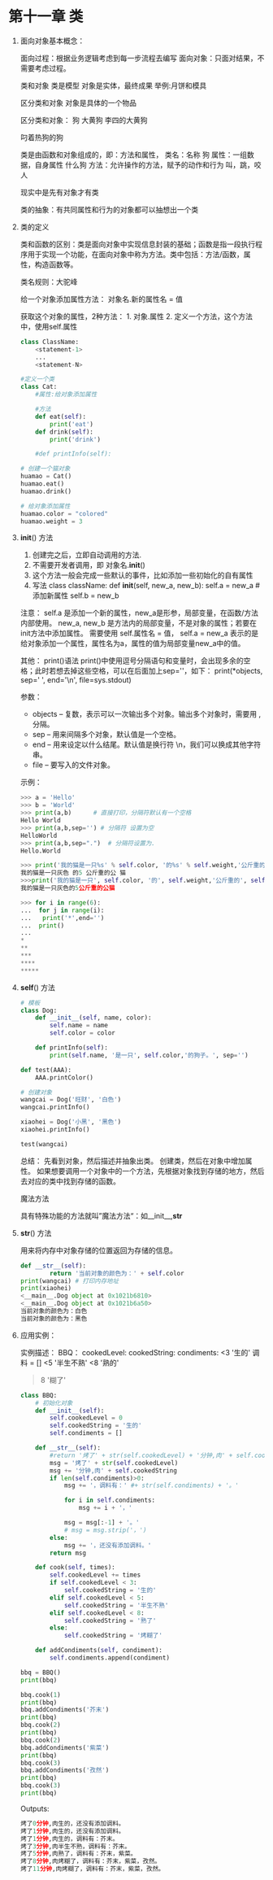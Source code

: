 # 第十一章 类

1. 面向对象基本概念：

    面向过程：根据业务逻辑考虑到每一步流程去编写
    面向对象：只面对结果，不需要考虑过程。

    类和对象
    类是模型
    对象是实体，最终成果
    举例:月饼和模具

    区分类和对象
    对象是具体的一个物品

    区分类和对象：
    狗
    大黄狗
    李四的大黄狗

    叼着热狗的狗

    类是由函数和对象组成的，即：方法和属性，
    类名：名称  狗
    属性：一组数据，自身属性  什么狗
    方法：允许操作的方法，赋予的动作和行为   叫，跳，咬人

    现实中是先有对象才有类

    类的抽象：有共同属性和行为的对象都可以抽想出一个类

2. 类的定义

    类和函数的区别：类是面向对象中实现信息封装的基础；函数是指一段执行程序用于实现一个功能，在面向对象中称为方法。类中包括：方法/函数，属性，构造函数等。

    类名规则：大驼峰

    给一个对象添加属性方法：
    对象名.新的属性名 = 值

    获取这个对象的属性，2种方法：
        1. 对象.属性
        2. 定义一个方法，这个方法中，使用self.属性

    ```python
    class ClassName:
        <statement-1>
        ...
        <statement-N>
    ```

    ```python
    #定义一个类
    class Cat:
        #属性:给对象添加属性

        #方法
        def eat(self):
            print('eat')
        def drink(self):
            print('drink')

        #def printInfo(self):

    # 创建一个猫对象
    huamao = Cat()
    huamao.eat()
    huamao.drink()

    # 给对象添加属性
    huamao.color = "colored"
    huamao.weight = 3
    ```

3. __init__() 方法

    1. 创建完之后，立即自动调用的方法.
    2. 不需要开发者调用，即 对象名.__init__()
    3. 这个方法一般会完成一些默认的事件，比如添加一些初始化的自有属性
    4. 写法
        class className:
            def __init__(self, new_a, new_b):
                self.a = new_a  #添加新属性
                self.b = new_b

    注意：
    self.a 是添加一个新的属性，new_a是形参，局部变量，在函数/方法内部使用。
    new_a, new_b 是方法内的局部变量，不是对象的属性；若要在init方法中添加属性。
    需要使用 self.属性名 = 值，
    self.a = new_a 表示的是给对象添加一个属性，属性名为a，属性的值为局部变量new_a中的值。

    其他：
    print()语法
    print()中使用逗号分隔语句和变量时，会出现多余的空格；此时若想去掉这些空格，可以在后面加上sep=''，如下：
    print(*objects, sep=' ', end='\n', file=sys.stdout)

    参数：
    * objects – 复数，表示可以一次输出多个对象。输出多个对象时，需要用 , 分隔。
    * sep – 用来间隔多个对象，默认值是一个空格。
    * end – 用来设定以什么结尾。默认值是换行符 \n，我们可以换成其他字符串。
    * file – 要写入的文件对象。

    示例：

    ```python
    >>> a = 'Hello'
    >>> b = 'World'
    >>> print(a,b)      # 直接打印，分隔符默认有一个空格
    Hello World
    >>> print(a,b,sep='') # 分隔符 设置为空
    HelloWorld
    >>> print(a,b,sep=".")  # 分隔符设置为.
    Hello.World
    ```

    ```python
    >>> print('我的猫是一只%s' % self.color, '的%s' % self.weight,'公斤重的%s' % self.gender, '猫', sep='')
    我的猫是一只灰色 的5 公斤重的公 猫
    >>>print('我的猫是一只', self.color, '的', self.weight,'公斤重的', self.gender, '猫。', sep='')
    我的猫是一只灰色的5公斤重的公猫
    ```

    ```python
    >>> for i in range(6):
    ...  for j in range(i):
    ...   print('*',end='')
    ...  print()
    ...
    *
    **
    ***
    ****
    *****
    ```

4. __self__() 方法

    ```python
    # 模板
    class Dog:
        def __init__(self, name, color):
            self.name = name
            self.color = color

        def printInfo(self):
            print(self.name, '是一只', self.color,'的狗子。', sep='')

    def test(AAA):
        AAA.printColor()

    # 创建对象
    wangcai = Dog('旺财', '白色')
    wangcai.printInfo()

    xiaohei = Dog('小黑', '黑色')
    xiaohei.printInfo()

    test(wangcai)
    ```

    总结：
    先看到对象，然后描述并抽象出类。
    创建类，然后在对象中增加属性。
    如果想要调用一个对象中的一个方法，先根据对象找到存储的地方，然后去对应的类中找到存储的函数。

    魔法方法

    具有特殊功能的方法就叫”魔法方法“：如__init__,__str__

5. __str__() 方法

    用来将内存中对象存储的位置返回为存储的信息。

    ```python
    def __str__(self):
            return '当前对象的颜色为：' + self.color
    print(wangcai) # 打印内存地址
    print(xiaohei)
    <__main__.Dog object at 0x1021b6810>
    <__main__.Dog object at 0x1021b6a50>
    当前对象的颜色为：白色
    当前对象的颜色为：黑色
    ```

6. 应用实例：

    实例描述：
    BBQ：
    cookedLevel:    cookedString:       condiments:
    <3              '生的'               调料 = []
    <5              '半生不熟'
    <8              '熟的'
    >8              '糊了'

    ```python
    class BBQ:
        # 初始化对象
        def __init__(self):
            self.cookedLevel = 0
            self.cookedString = '生的'
            self.condiments = []

        def __str__(self):
            #return '烤了' + str(self.cookedLevel) + '分钟,肉' + self.cookedString + '，调料有：' + str(self.condiments) + '。'
            msg = '烤了' + str(self.cookedLevel)
            msg += '分钟,肉' + self.cookedString
            if len(self.condiments)>0:
                msg += '，调料有：' #+ str(self.condiments) + '。'

                for i in self.condiments:
                    msg += i + '，'

                msg = msg[:-1] + '。'
                # msg = msg.strip('，')
            else:
                msg += '，还没有添加调料。'
            return msg

        def cook(self, times):
            self.cookedLevel += times
            if self.cookedLevel < 3:
                self.cookedString = '生的'
            elif self.cookedLevel < 5:
                self.cookedString = '半生不熟'
            elif self.cookedLevel < 8:
                self.cookedString = '熟了'
            else:
                self.cookedString = '烤糊了'

        def addCondiments(self, condiment):
            self.condiments.append(condiment)

    bbq = BBQ()
    print(bbq)

    bbq.cook(1)
    print(bbq)
    bbq.addCondiments('芥末')
    print(bbq)
    bbq.cook(2)
    print(bbq)
    bbq.cook(2)
    bbq.addCondiments('紫菜')
    print(bbq)
    bbq.cook(3)
    bbq.addCondiments('孜然')
    print(bbq)
    bbq.cook(3)
    print(bbq)
    ```

    Outputs:

    ```python
    烤了0分钟,肉生的，还没有添加调料。
    烤了1分钟,肉生的，还没有添加调料。
    烤了1分钟,肉生的，调料有：芥末。
    烤了3分钟,肉半生不熟，调料有：芥末。
    烤了5分钟,肉熟了，调料有：芥末，紫菜。
    烤了8分钟,肉烤糊了，调料有：芥末，紫菜，孜然。
    烤了11分钟,肉烤糊了，调料有：芥末，紫菜，孜然。
    ```
